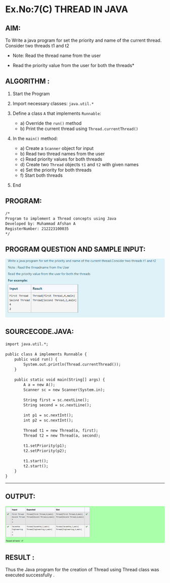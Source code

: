 # Ex.No:7(C) THREAD IN JAVA

## AIM:
To Write a java program for set the priority and name of the current thread. Consider two threads t1 and t2

* Note: Read the thread name from the user

* Read the priority value from the user for both the threads\*

## ALGORITHM :
1. Start the Program
2. Import necessary classes: `java.util.*`
3. Define a class `A` that implements `Runnable`:

   * a) Override the `run()` method
   * b) Print the current thread using `Thread.currentThread()`
4. In the `main()` method:

   * a) Create a `Scanner` object for input
   * b) Read two thread names from the user
   * c) Read priority values for both threads
   * d) Create two `Thread` objects `t1` and `t2` with given names
   * e) Set the priority for both threads
   * f) Start both threads
5. End

## PROGRAM:

```
/*
Program to implement a Thread concepts using Java
Developed by: Muhammad Afshan A
RegisterNumber: 212223100035
*/
```

## PROGRAM QUESTION AND SAMPLE INPUT:
![alt text](image.png)

## SOURCECODE.JAVA:

```
import java.util.*;

public class A implements Runnable {
    public void run() {
        System.out.println(Thread.currentThread());
    }

    public static void main(String[] args) {
        A a = new A();
        Scanner sc = new Scanner(System.in);

        String first = sc.nextLine();
        String second = sc.nextLine();

        int p1 = sc.nextInt();
        int p2 = sc.nextInt();

        Thread t1 = new Thread(a, first);
        Thread t2 = new Thread(a, second);

        t1.setPriority(p1);  
        t2.setPriority(p2);

        t1.start();
        t2.start();
    }
}
```

---
## OUTPUT:
![alt text](image-1.png)

## RESULT :
Thus the Java program for the creation of Thread using Thread class was executed successfully .